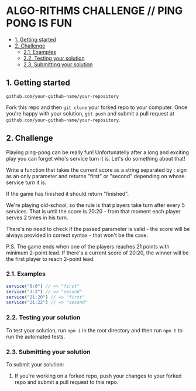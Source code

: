 # ALGO-RITHMS CHALLENGE // PING PONG IS FUN

- [1. Getting started](#1-getting-started)
- [2. Challenge](#2-challenge)
  - [2.1. Examples](#21-examples)
  - [2.2. Testing your solution](#22-testing-your-solution)
  - [2.3. Submitting your solution](#23-submitting-your-solution)

## 1. Getting started
  `github.com/your-github-name/your-repository`

Fork this repo and then `git clone` your forked repo to your computer.
Once you're happy with your solution, `git push` and submit a pull request at
`github.com/your-github-name/your-repository`.

## 2. Challenge

Playing ping-pong can be really fun! Unfortunatelly after a long and exciting play you can forget who's service turn it is. Let's do something about that!

Write a function that takes the current score as a string separated by : sign as an only parameter and returns "first" or "second" depending on whose service turn it is.

If the game has finished it should return "finished".

We're playing old-school, so the rule is that players take turn after every 5 services. That is until the score is 20:20 - from that moment each player serves 2 times in his turn.

There's no need to check if the passed parameter is valid - the score will be always provided in correct syntax - that won't be the case.

P.S. The game ends when one of the players reaches 21 points with minimum 2-point lead. If there's a current score of 20:20, the winner will be the first player to reach 2-point lead.


### 2.1. Examples

```js
service("0:0") // => "first"
service("3:2") // => "second"
service("21:20") // => "first"
service("21:22") // => "second"
```

### 2.2. Testing your solution
To test your solution, run `npm i` in the root directory
and then run `npm t` to run the automated tests.

### 2.3. Submitting your solution

To submit your solution:

1. If you're working on a forked repo, push your changes to your forked repo and submit a pull request to this repo.
